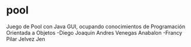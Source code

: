 # pool
Juego de Pool con Java GUI, ocupando conocimientos de Programación Orientada a Objetos
-Diego Joaquin Andres Venegas Anabalon 
-Francy Pilar Jelvez Jen
